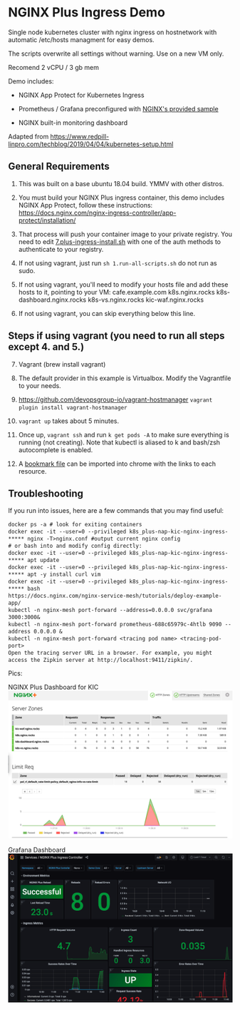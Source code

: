 # NGINX Plus Ingress Demo

Single node kubernetes cluster with nginx ingress on hostnetwork with automatic /etc/hosts managment for easy demos.

The scripts overwrite all settings without warning. Use on a new VM only.

Recomend 2 vCPU / 3 gb mem

Demo includes:

* NGINX App Protect for Kubernetes Ingress

* Prometheus / Grafana preconfigured with [NGINX's provided sample](https://github.com/nginxinc/kubernetes-ingress/tree/master/grafana)

* NGINX built-in monitoring dashboard

Adapted from <https://www.redpill-linpro.com/techblog/2019/04/04/kubernetes-setup.html>

## General Requirements

1. This was built on a base ubuntu 18.04 build. YMMV with other distros.

1. You must build your NGINX Plus ingress container, this demo includes NGINX App Protect, follow these instructions: <https://docs.nginx.com/nginx-ingress-controller/app-protect/installation/>

1. That process will push your container image to your private registry. You need to edit [7.plus-ingress-install.sh](7.plus-ingress-install.sh) with one of the auth methods to authenticate to your registry.

1. If not using vagrant, just run `sh 1.run-all-scripts.sh` do not run as sudo.

1. If not using vagrant, you'll need to modify your hosts file and add these hosts to it, pointing to your VM: cafe.example.com k8s.nginx.rocks k8s-dashboard.nginx.rocks k8s-vs.nginx.rocks kic-waf.nginx.rocks

1. If not using vagrant, you can skip everything below this line.

## Steps if using vagrant (you need to run all steps except 4. and 5.)

7. Vagrant (brew install vagrant)

1. The default provider in this example is Virtualbox. Modify the Vagrantfile to your needs.

1. <https://github.com/devopsgroup-io/vagrant-hostmanager> ```vagrant plugin install vagrant-hostmanager```

1. `vagrant up` takes about 5 minutes.

1. Once up, `vagrant ssh` and run `k get pods -A` to make sure everything is running (not creating). Note that kubectl is aliased to k and bash/zsh autocomplete is enabled.

1. A [bookmark file](bookmarks.html) can be imported into chrome with the links to each resource.

## Troubleshooting

If you run into issues, here are a few commands that you may find useful:

```
docker ps -a # look for exiting containers
docker exec -it --user=0 --privileged k8s_plus-nap-kic-nginx-ingress-***** nginx -T>nginx.conf #output current nginx config
# or bash into and modify config directly:
docker exec -it --user=0 --privileged k8s_plus-nap-kic-nginx-ingress-***** apt update
docker exec -it --user=0 --privileged k8s_plus-nap-kic-nginx-ingress-***** apt -y install curl vim
docker exec -it --user=0 --privileged k8s_plus-nap-kic-nginx-ingress-***** bash
https://docs.nginx.com/nginx-service-mesh/tutorials/deploy-example-app/
kubectl -n nginx-mesh port-forward --address=0.0.0.0 svc/grafana 3000:3000&
kubectl -n nginx-mesh port-forward prometheus-688c65979c-4htlb 9090 --address 0.0.0.0 &
kubectl -n nginx-mesh port-forward <tracing pod name> <tracing-pod-port>
Open the tracing server URL in a browser. For example, you might access the Zipkin server at http://localhost:9411/zipkin/.

```

Pics:

NGINX Plus Dashboard for KIC
![NGINX-Dashboard](NGINX-Plus-KIC-Dashboard.png)

Grafana Dashboard
![Grafana Dashboard](grafana-dashboard.png)
